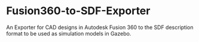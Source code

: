 # Fusion360-to-SDF-Exporter
An Exporter for CAD designs in Autodesk Fusion 360 to the SDF description format to be used as simulation models in Gazebo.

